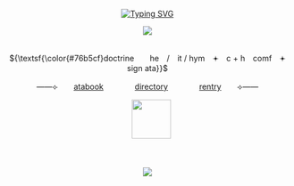 <p align="center">
<a href="https://git.io/typing-svg"><img src="https://readme-typing-svg.demolab.com?font=Fira+Code&duration=2000&pause=500&color=78BCDD&center=true&width=435&lines=I+picked+the+stitches.;Now+I+can't+stop+bleeding." alt="Typing SVG" /></a>
<p align="center">
<img src="https://64.media.tumblr.com/81ac01d149a35decc180726f10e93fe0/635abb99ca35a8da-14/s640x960/1d126cd3967b1f25ddffee1adae0bccd23a56673.pnj"/>
</p>
<p align="center">
   <br> ${\textsf{\color{#76b5cf}doctrine　　he　/　it  /  hym　𖥔　c + h　comf　𖥔　sign ata}}$ 
 <br>
  <p align="center">
  ——⟣　　<a href="https://pseyechosis.atabook.org">atabook</a>　　　　<a href="https://rentry.co/foreverstained">directory</a>　　　　<a href="https://rentry.co/worstgore">rentry</a>　　⟢——
 <br>
  <p align="center">
 　<img src="https://64.media.tumblr.com/e119564bd9833af7fd6384e88a1a6e83/833d5a08d8204f04-08/s400x600/b03b99811255efc70f43c02a164143746aeb5de6.pnj"width="70" height="auto"></a>
<br>
</details>
    <br>

 <br>
  </p>

<p align="center">
  <img src=https://spotify-github-profile.kittinanx.com/api/view?uid=h63e9eve7j8iinoi3disbnwky&cover_image=true&theme=novatorem&show_offline=false&background_color=725b73&interchange=false&bar_color=f9eed9&bar_color_cover=true)](https://spotify-github-profile.kittinanx.com/api/view?uid=h63e9eve7j8iinoi3disbnwky&redirect=true)>
